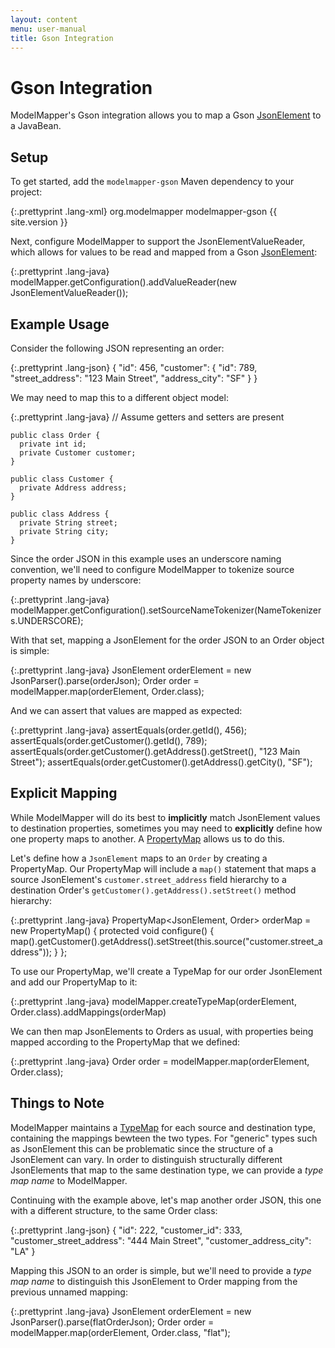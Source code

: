```yaml
---
layout: content
menu: user-manual
title: Gson Integration
---
```


# Gson Integration

ModelMapper's Gson integration allows you to map a Gson [JsonElement](http://google-gson.googlecode.com/svn/tags/1.2.3/docs/javadocs/com/google/gson/JsonElement.html) to a JavaBean.

## Setup

To get started, add the `modelmapper-gson` Maven dependency to your project:

{:.prettyprint .lang-xml}
	<dependency>
	  <groupId>org.modelmapper</groupId>
	  <artifactId>modelmapper-gson</artifactId>
	  <version>{{ site.version }}</version>
	</dependency>
	
Next, configure ModelMapper to support the JsonElementValueReader, which allows for values to be read and mapped from a Gson [JsonElement](http://google-gson.googlecode.com/svn/tags/1.2.3/docs/javadocs/com/google/gson/JsonElement.html):

{:.prettyprint .lang-java}
    modelMapper.getConfiguration().addValueReader(new JsonElementValueReader());
	
## Example Usage

Consider the following JSON representing an order:

{:.prettyprint .lang-json}
    {
      "id": 456,
      "customer": {
        "id": 789,
        "street_address": "123 Main Street", 
        "address_city": "SF"
      }
    }

We may need to map this to a different object model:

{:.prettyprint .lang-java}
	// Assume getters and setters are present

    public class Order {
      private int id;
      private Customer customer;
    }

    public class Customer {
	  private Address address;
    }

    public class Address {
      private String street;
	  private String city;
    }
    
Since the order JSON in this example uses an underscore naming convention, we'll need to configure ModelMapper to tokenize source property names by underscore:

{:.prettyprint .lang-java}
    modelMapper.getConfiguration().setSourceNameTokenizer(NameTokenizers.UNDERSCORE);

With that set, mapping a JsonElement for the order JSON to an Order object is simple:

{:.prettyprint .lang-java}
    JsonElement orderElement = new JsonParser().parse(orderJson);
	Order order = modelMapper.map(orderElement, Order.class);
	
And we can assert that values are mapped as expected:

{:.prettyprint .lang-java}
    assertEquals(order.getId(), 456);
    assertEquals(order.getCustomer().getId(), 789);
    assertEquals(order.getCustomer().getAddress().getStreet(), "123 Main Street");
    assertEquals(order.getCustomer().getAddress().getCity(), "SF");

## Explicit Mapping

While ModelMapper will do its best to **implicitly** match JsonElement values to destination properties, sometimes you may need to **explicitly** define how one property maps to another. A [PropertyMap](/user-manual/property-mapping/) allows us to do this.

Let's define how a `JsonElement` maps to an `Order` by creating a PropertyMap. Our PropertyMap will include a `map()` statement that maps a source JsonElement's `customer.street_address` field hierarchy to a destination Order's `getCustomer().getAddress().setStreet()` method hierarchy:

{:.prettyprint .lang-java}
    PropertyMap<JsonElement, Order> orderMap = new PropertyMap<JsonElement Order>() {
      protected void configure() {
        map().getCustomer().getAddress().setStreet(this.<String>source("customer.street_address"));
      }
    };

To use our PropertyMap, we'll create a TypeMap for our order JsonElement and add our PropertyMap to it:

{:.prettyprint .lang-java}
	modelMapper.createTypeMap(orderElement, Order.class).addMappings(orderMap)

We can then map JsonElements to Orders as usual, with properties being mapped according to the PropertyMap that we defined:

{:.prettyprint .lang-java}
	Order order = modelMapper.map(orderElement, Order.class);

## Things to Note

ModelMapper maintains a [TypeMap](http://modelmapper.org/javadoc/org/modelmapper/TypeMap.html) for each source and destination type, containing the mappings bewteen the two types. For "generic" types such as JsonElement this can be problematic since the structure of a JsonElement can vary. In order to distinguish structurally different JsonElements that map to the same destination type, we can provide a _type map name_ to ModelMapper.

Continuing with the example above, let's map another order JSON, this one with a different structure, to the same Order class:

{:.prettyprint .lang-json}
    {
      "id": 222,
      "customer_id": 333,
      "customer_street_address": "444 Main Street",
      "customer_address_city": "LA"
    }
    
Mapping this JSON to an order is simple, but we'll need to provide a _type map name_ to distinguish this JsonElement to Order mapping from the previous unnamed mapping:

{:.prettyprint .lang-java}
    JsonElement orderElement = new JsonParser().parse(flatOrderJson);
	Order order = modelMapper.map(orderElement, Order.class, "flat");